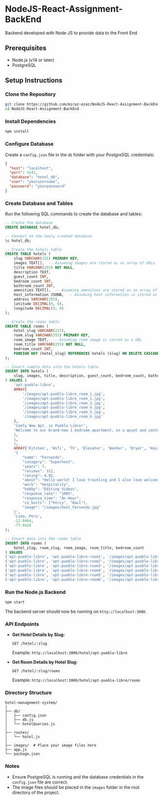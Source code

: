 # NodeJS-React-Assignment-BackEnd

Backend developed with Node JS to provide data to the Front End

## Prerequisites

- Node.js (v14 or later)
- PostgreSQL

## Setup Instructions

### Clone the Repository

```bash
git clone https://github.com/miraz-ezaz/NodeJS-React-Assignment-BackEnd.git
cd NodeJS-React-Assignment-BackEnd
```

### Install Dependencies

```bash
npm install
```

### Configure Database

Create a `config.json` file in the `db` folder with your PostgreSQL credentials:

```json
{
  "host": "localhost",
  "port": 5432,
  "database": "hotel_db",
  "user": "yourusername",
  "password": "yourpassword"
}
```

### Create Database and Tables

Run the following SQL commands to create the database and tables:

```sql
-- Create the database
CREATE DATABASE hotel_db;

-- Connect to the newly created database
\c hotel_db;

-- Create the hotels table
CREATE TABLE hotels (
    slug VARCHAR(255) PRIMARY KEY,
    images TEXT[],  -- Assuming images are stored as an array of URLs
    title VARCHAR(255) NOT NULL,
    description TEXT,
    guest_count INT,
    bedroom_count INT,
    bathroom_count INT,
    amenities TEXT[],  -- Assuming amenities are stored as an array of strings
    host_information JSONB,  -- Assuming host information is stored as a JSON object
    address VARCHAR(255),
    latitude DECIMAL(9, 6),
    longitude DECIMAL(9, 6)
);

-- Create the rooms table
CREATE TABLE rooms (
    hotel_slug VARCHAR(255),
    room_slug VARCHAR(255) PRIMARY KEY,
    room_image TEXT,  -- Assuming room image is stored as a URL
    room_title VARCHAR(255) NOT NULL,
    bedroom_count INT,
    FOREIGN KEY (hotel_slug) REFERENCES hotels (slug) ON DELETE CASCADE
);

-- Insert sample data into the hotels table
INSERT INTO hotels (
    slug, images, title, description, guest_count, bedroom_count, bathroom_count, amenities, host_information, address, latitude, longitude
) VALUES (
    'apt-pueblo-libre',
    ARRAY[
        '/images/apt-pueblo-libre_room_1.jpg',
        '/images/apt-pueblo-libre_room_2.jpg',
        '/images/apt-pueblo-libre_room_3.jpg',
        '/images/apt-pueblo-libre_room_4.jpg',
        '/images/apt-pueblo-libre_room_5.jpg',
        '/images/apt-pueblo-libre_room_6.jpg'
    ],
    'Comfy New Apt. in Pueblo Libre!',
    'Welcome to our brand-new 1 bedroom apartment, in a quiet and central location next to a park! It''s conveniently located in Pueblo Libre, just 25min. away from the airport. Steps away from Clínica Stella Maris, Universidad Antonio Ruiz de Montoya, Instituto Británico, Hospital Santa Rosa, YMCA Peru and Alas Peruanas University. 2 guests, 1 bedroom, 1 bed, 1 bath.',
    2,
    1,
    1,
    ARRAY['Kitchen', 'Wifi', 'TV', 'Elevator', 'Washer', 'Dryer', 'Hair dryer', 'Refrigerator'],
    '{
        "name": "Fernando",
        "category": "Superhost",
        "years": 7,
        "reviews": 312,
        "rating": 4.92,
        "about": "Hello world! I love traveling and I also love welcoming guests in my home country, Perú, meeting new people.",
        "work": "Hospitality",
        "hobby": "Editing Videos",
        "response_rate": "100%",
        "response_time": "An Hour",
        "co_hosts": ["Percy", "Raul"],
        "image": "/images/host_Fernando.jpg"
    }',
    'Lima, Peru',
    -12.0464,
    -77.0428
);

-- Insert data into the rooms table
INSERT INTO rooms (
    hotel_slug, room_slug, room_image, room_title, bedroom_count
) VALUES
('apt-pueblo-libre', 'apt-pueblo-libre-room1', '/images/apt-pueblo-libre_room_1.jpg', 'Room 1', 1),
('apt-pueblo-libre', 'apt-pueblo-libre-room2', '/images/apt-pueblo-libre_room_2.jpg', 'Room 2', 1),
('apt-pueblo-libre', 'apt-pueblo-libre-room3', '/images/apt-pueblo-libre_room_3.jpg', 'Room 3', 1),
('apt-pueblo-libre', 'apt-pueblo-libre-room4', '/images/apt-pueblo-libre_room_4.jpg', 'Room 4', 1),
('apt-pueblo-libre', 'apt-pueblo-libre-room5', '/images/apt-pueblo-libre_room_5.jpg', 'Room 5', 1),
('apt-pueblo-libre', 'apt-pueblo-libre-room6', '/images/apt-pueblo-libre_room_6.jpg', 'Room 6', 1);
```

### Run the Node.js Backend

```bash
npm start
```

The backend server should now be running on `http://localhost:3000`.

### API Endpoints

- **Get Hotel Details by Slug:**

  ```http
  GET /hotel/:slug
  ```

  Example: `http://localhost:3000/hotel/apt-pueblo-libre`

- **Get Room Details by Hotel Slug:**
  ```http
  GET /hotel/:slug/rooms
  ```
  Example: `http://localhost:3000/hotel/apt-pueblo-libre/rooms`

### Directory Structure

```
hotel-management-system/
│
├── db/
│   ├── config.json
│   ├── db.js
│   └── hotelQueries.js
│
├── routes/
│   └── hotel.js
│
├── images/  # Place your image files here
├── app.js
└── package.json
```

### Notes

- Ensure PostgreSQL is running and the database credentials in the `config.json` file are correct.
- The image files should be placed in the `images` folder in the root directory of the project.
